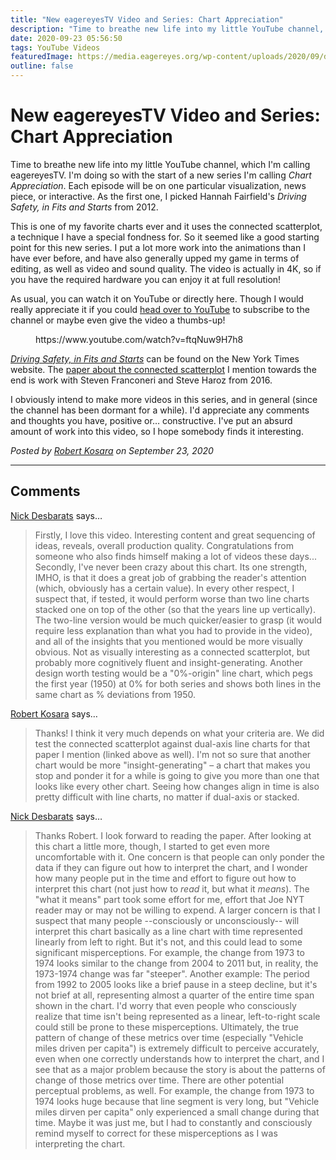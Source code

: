 ```yaml
---
title: "New eagereyesTV Video and Series: Chart Appreciation"
description: "Time to breathe new life into my little YouTube channel, which I'm calling eagereyesTV. I'm doing so with the start of a new series I'm calling Chart Appreciation. Each episode will be on one particular visualization, news piece, or interactive. As the first one, I picked Hannah Fairfield's Driving Safety, in Fits and Starts from 2012."
date: 2020-09-23 05:56:50
tags: YouTube Videos
featuredImage: https://media.eagereyes.org/wp-content/uploads/2020/09/driving-safety-thumbnail.png
outline: false
---
```


# New eagereyesTV Video and Series: Chart Appreciation

Time to breathe new life into my little YouTube channel, which I'm calling eagereyesTV. I'm doing so with the start of a new series I'm calling <em>Chart Appreciation</em>. Each episode will be on one particular visualization, news piece, or interactive. As the first one, I picked Hannah Fairfield's <em>Driving Safety, in Fits and Starts</em> from 2012.

This is one of my favorite charts ever and it uses the connected scatterplot, a technique I have a special fondness for. So it seemed like a good starting point for this new series. I put a lot more work into the animations than I have ever before, and have also generally upped my game in terms of editing, as well as video and sound quality. The video is actually in 4K, so if you have the required hardware you can enjoy it at full resolution!

As usual, you can watch it on YouTube or directly here. Though I would really appreciate it if you could <a href="https://www.youtube.com/watch?v=ftqNuw9H7h8">head over to YouTube</a> to subscribe to the channel or maybe even give the video a thumbs-up!

<figure class="wp-block-embed-youtube wp-block-embed is-type-rich is-provider-embed-handler wp-embed-aspect-16-9 wp-has-aspect-ratio"><div class="wp-block-embed__wrapper">
https://www.youtube.com/watch?v=ftqNuw9H7h8
</div></figure>

<a href="https://archive.nytimes.com/www.nytimes.com/interactive/2012/09/17/science/driving-safety-in-fits-and-starts.html"><em>Driving Safety, in Fits and Starts</em></a> can be found on the New York Times website. The <a href="https://eagereyes.org/papers/the-connected-scatterplot-for-presenting-paired-time-series" data-type="post" data-id="9076">paper about the connected scatterplot</a> I mention towards the end is work with Steven Franconeri and Steve Haroz from 2016. 

I obviously intend to make more videos in this series, and in general (since the channel has been dormant for a while). I'd appreciate any comments and thoughts you have, positive or… constructive. I've put an absurd amount of work into this video, so I hope somebody finds it interesting.


_Posted by <a href="/about">Robert Kosara</a> on September 23, 2020_


<aside class="comments">

---
## Comments

<a href="https://www.practicalreporting.com" rel="nofollow noopener" target="_blank">Nick Desbarats</a> says…
>	Firstly, I love this video. Interesting content and great sequencing of ideas, reveals, overall production quality. Congratulations from someone who also finds himself making a lot of videos these days...
>	Secondly, I've never been crazy about this chart. Its one strength, IMHO, is that it does a great job of grabbing the reader's attention (which, obviously has a certain value). In every other respect, I suspect that, if tested, it would perform worse than two line charts stacked one on top of the other (so that the years line up vertically). The two-line version would be much quicker/easier to grasp (it would require less explanation than what you had to provide in the video), and all of the insights that you mentioned would be more visually obvious. Not as visually interesting as a connected scatterplot, but probably more cognitively fluent and insight-generating. Another design worth testing would be a "0%-origin" line chart, which pegs the first year (1950) at 0% for both series and shows both lines in the same chart as % deviations from 1950.

<a href="http://eagereyes.org/about" rel="nofollow noopener" target="_blank">Robert Kosara</a> says…
>	Thanks! I think it very much depends on what your criteria are. We did test the connected scatterplot against dual-axis line charts for that paper I mention (linked above as well). I'm not so sure that another chart would be more "insight-generating" –  a chart that makes you stop and ponder it for a while is going to give you more than one that looks like every other chart. Seeing how changes align in time is also pretty difficult with line charts, no matter if dual-axis or stacked.

<a href="https://www.practicalreporting.com" rel="nofollow noopener" target="_blank">Nick Desbarats</a> says…
>	Thanks Robert. I look forward to reading the paper.
>	After looking at this chart a little more, though, I started to get even more uncomfortable with it.
>	One concern is that people can only ponder the data if they can figure out how to interpret the chart, and I wonder how many people put in the time and effort to figure out how to interpret this chart (not just how to *read* it, but what it *means*). The "what it means" part took some effort for me, effort that Joe NYT reader may or may not be willing to expend.
>	A larger concern is that I suspect that many people --consciously or unconsciously-- will interpret this chart basically as a line chart with time represented linearly from left to right. But it's not, and this could lead to some significant misperceptions. For example, the change from 1973 to 1974 looks similar to the change from 2004 to 2011 but, in reality, the 1973-1974 change was far "steeper". Another example: The period from 1992 to 2005 looks like a brief pause in a steep decline, but it's not brief at all, representing almost a quarter of the entire time span shown in the chart. I'd worry that even people who consciously realize that time isn't being represented as a linear, left-to-right scale could still be prone to these misperceptions.
>	Ultimately, the true pattern of change of these metrics over time (especially "Vehicle miles driven per capita") is extremely difficult to perceive accurately, even when one correctly understands how to interpret the chart, and I see that as a major problem because the story is about the patterns of change of those metrics over time.
>	There are other potential perceptual problems, as well. For example, the change from 1973 to 1974 looks huge because that line segment is very long, but "Vehicle miles dirven per capita" only experienced a small change during that time. Maybe it was just me, but I had to constantly and consciously remind myself to correct for these misperceptions as I was interpreting the chart.

</aside>

